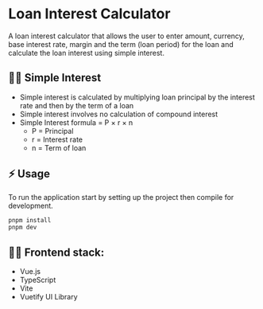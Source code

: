 # Loan Interest Calculator

A loan interest calculator that allows the user to enter amount, currency, base interest rate, margin and the term (loan period) for the loan and calculate the loan interest using simple interest.

## 💁‍♀️ Simple Interest 

* Simple interest is calculated by multiplying loan principal by the interest rate and then by the term of a loan
* Simple interest involves no calculation of compound interest
* Simple Interest formula = P × r × n
  * P = Principal
  * r = Interest rate
  * n = Term of loan

## ⚡️ Usage

To run the application start by setting up the project then compile for development.

```sh
pnpm install
pnpm dev
```

## 👩‍💻 Frontend stack:

* Vue.js
* TypeScript
* Vite
* Vuetify UI Library


